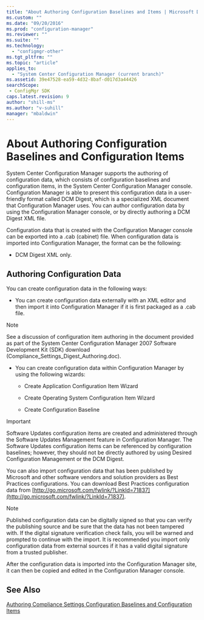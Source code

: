 ```yaml
---
title: "About Authoring Configuration Baselines and Items | Microsoft Docs"
ms.custom: ""
ms.date: "09/20/2016"
ms.prod: "configuration-manager"
ms.reviewer: ""
ms.suite: ""
ms.technology:
  - "configmgr-other"
ms.tgt_pltfrm: ""
ms.topic: "article"
applies_to:
  - "System Center Configuration Manager (current branch)"
ms.assetid: 39e47528-ea59-4d32-8baf-d017d3a44426searchScope: - ConfigMgr SDK
caps.latest.revision: 9
author: "shill-ms"
ms.author: "v-suhill"
manager: "mbaldwin"
---
```

# About Authoring Configuration Baselines and Configuration Items
System Center Configuration Manager supports the authoring of configuration data, which consists of configuration baselines and configuration items, in the System Center Configuration Manager console. Configuration Manager is able to present this configuration data in a user-friendly format called DCM Digest, which is a specialized XML document that Configuration Manager uses. You can author configuration data by using the Configuration Manager console, or by directly authoring a DCM Digest XML file.  

 Configuration data that is created with the Configuration Manager console can be exported into a .cab (cabinet) file. When configuration data is imported into Configuration Manager, the format can be the following:  

-   DCM Digest XML only.  

## Authoring Configuration Data  
 You can create configuration data in the following ways:  

-   You can create configuration data externally with an XML editor and then import it into Configuration Manager if it is first packaged as a .cab file.  

> [!NOTE]
>  See a discussion of configuration item authoring in the document provided as part of the System Center Configuration Manager 2007 Software Development Kit (SDK) download (Compliance_Settings_Digest_Authoring.doc).  

-   You can create configuration data within Configuration Manager by using the following wizards:  

    -   Create Application Configuration Item Wizard  

    -   Create Operating System Configuration Item Wizard  

    -   Create Configuration Baseline  

> [!IMPORTANT]
>  Software Updates configuration items are created and administered through the Software Updates Management feature in Configuration Manager. The Software Updates configuration items can be referenced by configuration baselines; however, they should not be directly authored by using Desired Configuration Management or the DCM Digest.  

 You can also import configuration data that has been published by Microsoft and other software vendors and solution providers as Best Practices configurations. You can download Best Practices configuration data from [http://go.microsoft.com/fwlink/?LinkId=71837](http://go.microsoft.com/fwlink/?LinkId=71837).  

> [!NOTE]
>  Published configuration data can be digitally signed so that you can verify the publishing source and be sure that the data has not been tampered with. If the digital signature verification check fails, you will be warned and prompted to continue with the import. It is recommended you import only configuration data from external sources if it has a valid digital signature from a trusted publisher.  

 After the configuration data is imported into the Configuration Manager site, it can then be copied and edited in the Configuration Manager console.  

## See Also  
 [Authoring Compliance Settings Configuration Baselines and Configuration Items](../../develop/compliance/authoring-compliance-settings-configuration-baselines-and-configuration-items.md)
